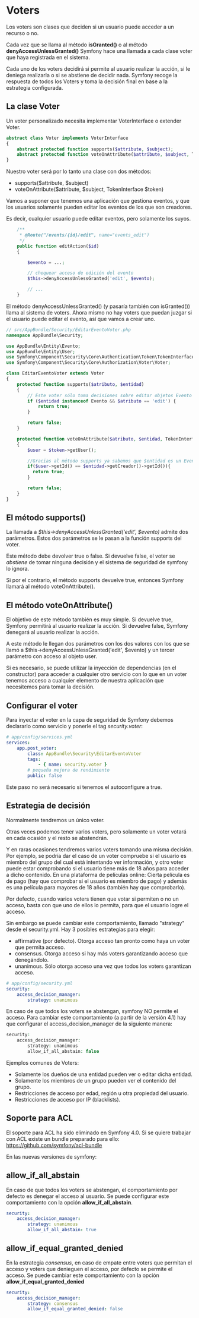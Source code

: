Voters
======

Los voters son clases que deciden si un usuario puede acceder a un recurso o no.

Cada vez que se llama al método **isGranted()** o al método **denyAccessUnlessGranted()** Symfony hace una llamada a cada clase voter que haya registrada en el sistema.

Cada uno de los voters decidirá si permite al usuario realizar la acción, si le deniega realizarla o si se abstiene de decidir nada. Symfony recoge la respuesta de todos los Voters y toma la decisión final en base a la estrategia configurada.

La clase Voter
--------------

Un voter personalizado necesita implementar VoterInterface o extender Voter.

```php
abstract class Voter implements VoterInterface
{
    abstract protected function supports($attribute, $subject);
    abstract protected function voteOnAttribute($attribute, $subject, TokenInterface $token);
}
```

Nuestro voter será por lo tanto una clase con dos métodos:

- supports($attribute, $subject)
- voteOnAttribute($attribute, $subject, TokenInterface $token)

Vamos a suponer que tenemos una aplicación que gestiona eventos, y que los usuarios solamente pueden editar los eventos de los que son creadores.

Es decir, cualquier usuario puede editar eventos, pero solamente los suyos.

```php
    /**
     * @Route("/events/{id}/edit", name="events_edit")
     */
    public function editAction($id)
    {

        $evento = ...;

        // chequear acceso de edición del evento
        $this->denyAccessUnlessGranted('edit', $evento);

        // ...
    }
```

El método denyAccessUnlessGranted() (y pasaría también con isGranted()) llama al sistema de voters. Ahora mismo no hay voters que puedan juzgar si el usuario puede editar el evento, así que vamos a crear uno.

```php
// src/AppBundle/Security/EditarEventoVoter.php
namespace AppBundle\Security;

use AppBundle\Entity\Evento;
use AppBundle\Entity\User;
use Symfony\Component\Security\Core\Authentication\Token\TokenInterface;
use Symfony\Component\Security\Core\Authorization\Voter\Voter;

class EditarEventoVoter extends Voter
{
    protected function supports($atributo, $entidad)
    {
        // Este voter sólo toma decisiones sobre editar objetos Evento
        if ($entidad instanceof Evento && $atributo == 'edit') {
            return true;
        }

        return false;
    }

    protected function voteOnAttribute($atributo, $entidad, TokenInterface $token)
    {
        $user = $token->getUser();

        //Gracias al método supports ya sabemos que $entidad es un Evento
        if($user->getId() == $entidad->getCreador()->getId()){
          return true;
        }

        return false;
    }
}
```

El método supports()
--------------------

La llamada a *$this->denyAccessUnlessGranted('edit', $evento)* admite dos parámetros.
Estos dos parámetros se le pasan a la función supports del voter.

Este método debe devolver true o false. Si devuelve false, el voter se *abstiene* de tomar ninguna decisión y el sistema de seguridad de symfony lo ignora.

Si por el contrario, el método supports devuelve true, entonces Symfony llamará al método voteOnAttribute().

El método voteOnAttribute()
---------------------------

El objetivo de este método también es muy simple. Si devuelve true, Symfony permitirá al usuario realizar la acción. Si devuelve false, Symfony denegará al usuario realizar la acción.

A este método le llegan dos parámetros con los dos valores con los que se llamó a $this->denyAccessUnlessGranted('edit', $evento) y un tercer parámetro con acceso al objeto user.

Si es necesario, se puede utilizar la inyección de dependencias (en el constructor) para acceder a cualquier otro servicio con lo que en un voter tenemos acceso a cualquier elemento de nuestra aplicación que necesitemos para tomar la decisión.

Configurar el voter
-------------------

Para inyectar el voter en la capa de seguridad de Symfony debemos declararlo como servicio y ponerle el tag *security.voter*:

```yml
# app/config/services.yml
services:
    app.post_voter:
        class: AppBundle\Security\EditarEventoVoter
        tags:
            - { name: security.voter }
        # pequeña mejora de rendimiento
        public: false
```

Este paso no será necesario si tenemos el autoconfigure a true.

Estrategia de decisión
----------------------

Normalmente tendremos un único voter.

Otras veces podemos tener varios voters, pero solamente un voter votará en cada ocasión y el resto se abstendrán.

Y en raras ocasiones tendremos varios voters tomando una misma decisión. Por ejemplo, se podría dar el caso de un voter compruebe si el usuario es miembro del grupo del cual está intentando ver información, y otro voter puede estar comprobando si el usuario tiene más de 18 años para acceder a dicho contenido. En una plataforma de películas online: Cierta película es de pago (hay que comprobar si el usuario es miembro de pago) y además es una película para mayores de 18 años (también hay que comprobarlo).

Por defecto, cuando varios voters tienen que votar si permiten o no un acceso, basta con que uno de ellos lo permita, para que el usuario logre el acceso.

Sin embargo se puede cambiar este comportamiento, llamado "strategy" desde el security.yml. Hay 3 posibles estrategias para elegir:

- affirmative (por defecto). Otorga acceso tan pronto como haya un voter que permita acceso.
- consensus. Otorga acceso si hay más voters garantizando acceso que denegándolo.
- unanimous. Sólo otorga acceso una vez que todos los voters garantizan acceso.

```yml
# app/config/security.yml
security:
    access_decision_manager:
        strategy: unanimous
```

En caso de que todos los voters se abstengan, symfony NO permite el acceso. Para cambiar este comportamiento (a partir de la versión 4.1) hay que configurar el access_decision_manager de la siguiente manera:

```php
security:
    access_decision_manager:
        strategy: unanimous
        allow_if_all_abstain: false
```

Ejemplos comunes de Voters:

- Solamente los dueños de una entidad pueden ver o editar dicha entidad.
- Solamente los miembros de un grupo pueden ver el contenido del grupo.
- Restricciones de acceso por edad, región u otra propiedad del usuario.
- Restricciones de acceso por IP (blacklists).

Soporte para ACL
----------------

El soporte para ACL ha sido eliminado en Symfony 4.0. Si se quiere trabajar con ACL existe un bundle preparado para ello: https://github.com/symfony/acl-bundle

En las nuevas versiones de symfony:

allow_if_all_abstain
--------------------

En caso de que todos los voters se abstengan, el comportamiento por defecto es denegar el acceso al usuario. Se puede configurar este comportamiento con la opción **allow_if_all_abstain**.

```yaml
security:
    access_decision_manager:
        strategy: unanimous
        allow_if_all_abstain: true
```

allow_if_equal_granted_denied
-----------------------------

En la estrategia *consensus*, en caso de empate entre voters que permitan el acceso y voters que denieguen el acceso, por defecto se permite el acceso. Se puede cambiar este comportamiento con la opción **allow_if_equal_granted_denied**

```yaml
security:
    access_decision_manager:
        strategy: consensus
        allow_if_equal_granted_denied: false
```